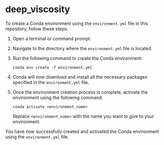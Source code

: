 # deep_viscosity

To create a Conda environment using the `environment.yml` file in this repository, follow these steps:

1. Open a terminal or command prompt.
2. Navigate to the directory where the `environment.yml` file is located.
3. Run the following command to create the Conda environment:

    ```
    conda env create -f environment.yml
    ```

4. Conda will now download and install all the necessary packages specified in the `environment.yml` file.
5. Once the environment creation process is complete, activate the environment using the following command:

    ```
    conda activate <environment_name>
    ```

    Replace `<environment_name>` with the name you want to give to your environment.

You have now successfully created and activated the Conda environment using the `environment.yml` file.
